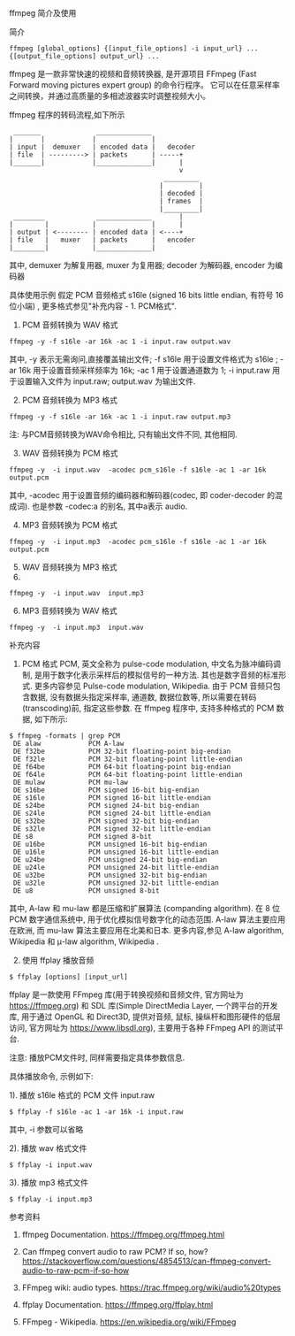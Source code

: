 ffmpeg 简介及使用

简介

    ffmpeg [global_options] {[input_file_options] -i input_url} ... {[output_file_options] output_url} ...

ffmpeg 是一款非常快速的视频和音频转换器, 是开源项目 FFmpeg (Fast Forward moving pictures expert group) 的命令行程序。 它可以在任意采样率之间转换，并通过高质量的多相滤波器实时调整视频大小。

ffmpeg 程序的转码流程,如下所示

```
 _______              ______________
|       |            |              |
| input |  demuxer   | encoded data |   decoder
| file  | ---------> | packets      | -----+
|_______|            |______________|      |
                                           v
                                       _________
                                      |         |
                                      | decoded |
                                      | frames  |
                                      |_________|
 ________             ______________       |
|        |           |              |      |
| output | <-------- | encoded data | <----+
| file   |   muxer   | packets      |   encoder
|________|           |______________|

```


其中, demuxer 为解复用器, muxer 为复用器; decoder 为解码器, encoder 为编码器 

 
具体使用示例
假定 PCM 音频格式 s16le (signed 16 bits little endian, 有符号 16 位小端) , 更多格式参见"补充内容 - 1. PCM格式".

1. PCM 音频转换为 WAV 格式

```
ffmpeg -y -f s16le -ar 16k -ac 1 -i input.raw output.wav
```

其中, -y 表示无需询问,直接覆盖输出文件; -f s16le 用于设置文件格式为 s16le ; -ar 16k 用于设置音频采样频率为 16k; -ac 1 用于设置通道数为 1; -i input.raw 用于设置输入文件为 input.raw; output.wav 为输出文件.

2. PCM 音频转换为 MP3 格式

```
ffmpeg -y -f s16le -ar 16k -ac 1 -i input.raw output.mp3
```


注: 与PCM音频转换为WAV命令相比, 只有输出文件不同, 其他相同.

3. WAV 音频转换为 PCM 格式

```
ffmpeg -y  -i input.wav  -acodec pcm_s16le -f s16le -ac 1 -ar 16k output.pcm
```

其中, -acodec 用于设置音频的编码器和解码器(codec, 即 coder-decoder 的混成词). 也是参数 -codec:a 的别名, 其中a表示 audio. 

4. MP3 音频转换为 PCM 格式

```
ffmpeg -y  -i input.mp3  -acodec pcm_s16le -f s16le -ac 1 -ar 16k output.pcm
```

5. WAV 音频转换为 MP3 格式
6. 
```
ffmpeg -y  -i input.wav  input.mp3
```

6. MP3 音频转换为 WAV 格式

```
ffmpeg -y  -i input.mp3  input.wav
```

补充内容
1. PCM 格式
PCM, 英文全称为 pulse-code modulation, 中文名为脉冲编码调制, 是用于数字化表示采样后的模拟信号的一种方法. 其也是数字音频的标准形式. 更多内容参见 Pulse-code modulation, Wikipedia. 由于 PCM 音频只包含数据, 没有数据头指定采样率, 通道数, 数据位数等, 所以需要在转码(transcoding)前, 指定这些参数. 在 ffmpeg 程序中, 支持多种格式的 PCM 数据, 如下所示:

```
$ ffmpeg -formats | grep PCM
 DE alaw            PCM A-law
 DE f32be           PCM 32-bit floating-point big-endian
 DE f32le           PCM 32-bit floating-point little-endian
 DE f64be           PCM 64-bit floating-point big-endian
 DE f64le           PCM 64-bit floating-point little-endian
 DE mulaw           PCM mu-law
 DE s16be           PCM signed 16-bit big-endian
 DE s16le           PCM signed 16-bit little-endian
 DE s24be           PCM signed 24-bit big-endian
 DE s24le           PCM signed 24-bit little-endian
 DE s32be           PCM signed 32-bit big-endian
 DE s32le           PCM signed 32-bit little-endian
 DE s8              PCM signed 8-bit
 DE u16be           PCM unsigned 16-bit big-endian
 DE u16le           PCM unsigned 16-bit little-endian
 DE u24be           PCM unsigned 24-bit big-endian
 DE u24le           PCM unsigned 24-bit little-endian
 DE u32be           PCM unsigned 32-bit big-endian
 DE u32le           PCM unsigned 32-bit little-endian
 DE u8              PCM unsigned 8-bit
```

其中,  A-law 和 mu-law 都是压缩和扩展算法 (companding algorithm). 在 8 位 PCM 数字通信系统中, 用于优化模拟信号数字化的动态范围. A-law 算法主要应用在欧洲, 而 mu-law 算法主要应用在北美和日本. 更多内容,参见 A-law algorithm, Wikipedia 和 μ-law algorithm, Wikipedia .

2. 使用 ffplay 播放音频

```
$ ffplay [options] [input_url]
```

ffplay 是一款使用 FFmpeg 库(用于转换视频和音频文件, 官方网址为 https://ffmpeg.org) 和 SDL 库(Simple DirectMedia Layer, 一个跨平台的开发库, 用于通过 OpenGL 和 Direct3D, 提供对音频, 鼠标, 操纵杆和图形硬件的低层访问, 官方网址为 https://www.libsdl.org), 主要用于各种 FFmpeg API 的测试平台.

注意: 播放PCM文件时, 同样需要指定具体参数信息.

具体播放命令, 示例如下: 

1). 播放 s16le 格式的 PCM 文件 input.raw

```
$ ffplay -f s16le -ac 1 -ar 16k -i input.raw
```

其中, -i 参数可以省略

2). 播放 wav 格式文件

```
$ ffplay -i input.wav
```

3). 播放 mp3 格式文件

```
$ ffplay -i input.mp3
```

参考资料
1. ffmpeg Documentation. https://ffmpeg.org/ffmpeg.html

2. Can ffmpeg convert audio to raw PCM? If so, how? https://stackoverflow.com/questions/4854513/can-ffmpeg-convert-audio-to-raw-pcm-if-so-how

3. FFmpeg wiki: audio types. https://trac.ffmpeg.org/wiki/audio%20types

4. ffplay Documentation. https://ffmpeg.org/ffplay.html

5. FFmpeg - Wikipedia. https://en.wikipedia.org/wiki/FFmpeg